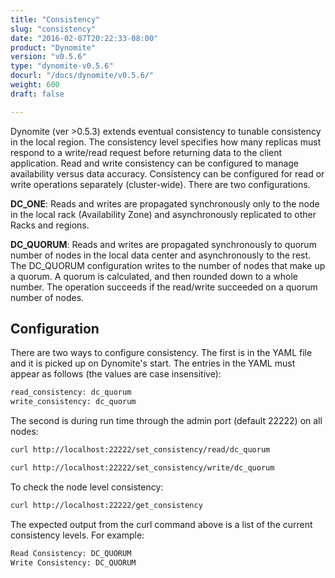 ```yaml
---
title: "Consistency"
slug: "consistency"
date: "2016-02-07T20:22:33-08:00"
product: "Dynomite"
version: "v0.5.6"
type: "dynomite-v0.5.6"
docurl: "/docs/dynomite/v0.5.6/"
weight: 600
draft: false

---
```


Dynomite (ver >0.5.3) extends eventual consistency to tunable consistency in the local region. The consistency level specifies how many replicas must respond to a write/read request before returning data to the client application. Read and write consistency can be configured to manage availability versus data accuracy. Consistency can be configured for read or write operations separately (cluster-wide). There are two configurations.

**DC_ONE**: Reads and writes are propagated synchronously only to the node in the local rack (Availability Zone) and asynchronously replicated to other Racks and regions.

**DC_QUORUM**: Reads and writes are propagated synchronously to quorum number of nodes in the local data center and asynchronously to the rest. The DC_QUORUM configuration writes to the number of nodes that make up a quorum. A quorum is calculated, and then rounded down to a whole number. The operation succeeds if the read/write succeeded on a quorum number of nodes.

## Configuration

There are two ways to configure consistency. The first is in the YAML file and it is picked up on Dynomite's start. The entries in the YAML must appear as follows (the values are case insensitive):

```bash
read_consistency: dc_quorum
write_consistency: dc_quorum
```

The second is during run time through the admin port (default 22222) on all nodes:

```bash
curl http://localhost:22222/set_consistency/read/dc_quorum

curl http://localhost:22222/set_consistency/write/dc_quorum
```

To check the node level consistency:

```bash
curl http://localhost:22222/get_consistency
```

The expected output from the curl command above is a list of the current consistency levels. For example:

```bash
Read Consistency: DC_QUORUM
Write Consistency: DC_QUORUM
```
